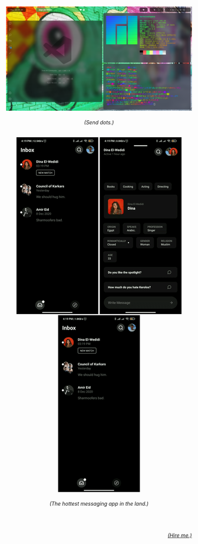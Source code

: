 ![A Screenshot of a Linux Desktop](https://github.com/ItsKerolos/ItsKerolos/raw/master/2020-10-08-095454_1366x768_scrot.png)

<h6 align="center"><i>(Send dots.)</i></h6>

<p align="center">
  <img src="https://github.com/ItsKerolos/ItsKerolos/raw/master/chat-view.gif" alt="Abram's Chat View"></img>
  <img src="https://github.com/ItsKerolos/ItsKerolos/raw/master/profile-view.gif" alt="Abram's Profile View"></img>
  <img src="https://github.com/ItsKerolos/ItsKerolos/raw/master/group-view.gif" alt="Abram's Group Chat View"></img>
  <!--<img src="https://github.com/ItsKerolos/ItsKerolos/raw/master/messaging-view.gif" alt"=Abram's Messaging Experience"></img>-->
</p>

<h6 align="center"><i>(The hottest messaging app in the land.)</i></h6>

</br>
<h6 align="right"><a href="https://www.upwork.com/freelancers/~0154713a070c8d3b1f?s=1110580755057594368"><i>(Hire me.)</i></a></h6>
